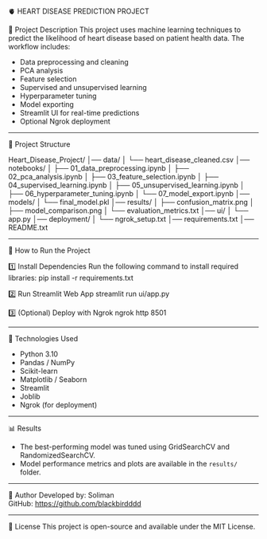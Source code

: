 🫀 HEART DISEASE PREDICTION PROJECT

📌 Project Description
This project uses machine learning techniques to predict the likelihood of heart disease based on patient health data.
The workflow includes:
- Data preprocessing and cleaning
- PCA analysis
- Feature selection
- Supervised and unsupervised learning
- Hyperparameter tuning
- Model exporting
- Streamlit UI for real-time predictions
- Optional Ngrok deployment

---

📁 Project Structure

Heart_Disease_Project/
│── data/
│   └── heart_disease_cleaned.csv
│── notebooks/
│   ├── 01_data_preprocessing.ipynb
│   ├── 02_pca_analysis.ipynb
│   ├── 03_feature_selection.ipynb
│   ├── 04_supervised_learning.ipynb
│   ├── 05_unsupervised_learning.ipynb
│   ├── 06_hyperparameter_tuning.ipynb
│   └── 07_model_export.ipynb
│── models/
│   └── final_model.pkl
│── results/
│   ├── confusion_matrix.png
│   ├── model_comparison.png
│   └── evaluation_metrics.txt
│── ui/
│   └── app.py
│── deployment/
│   └── ngrok_setup.txt
│── requirements.txt
│── README.txt

---

🚀 How to Run the Project

1️⃣ Install Dependencies
Run the following command to install required libraries:
    pip install -r requirements.txt

2️⃣ Run Streamlit Web App
    streamlit run ui/app.py

3️⃣ (Optional) Deploy with Ngrok
    ngrok http 8501

---

🧠 Technologies Used
- Python 3.10
- Pandas / NumPy
- Scikit-learn
- Matplotlib / Seaborn
- Streamlit
- Joblib
- Ngrok (for deployment)

---

📊 Results
- The best-performing model was tuned using GridSearchCV and RandomizedSearchCV.
- Model performance metrics and plots are available in the `results/` folder.

---

👤 Author
Developed by: Soliman  
GitHub: https://github.com/blackbirdddd

---

📄 License
This project is open-source and available under the MIT License.
